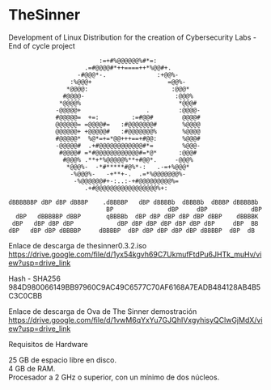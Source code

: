 # TheSinner
Development of Linux Distribution for the creation of Cybersecurity Labs - End of cycle project

                             :=+#%@@@@@@%#*=:            
                         .=#@@@@#*++====++*%@@#+.        
                       -#@@@*-.              :+@@%-      
                     :%@@@+                     =@@%-    
                    *@@@@:                       :@@@*   
                   #@@@@-                         :@@@%  
                  *@@@@%                           *@@@# 
                 -@@@@@+                  .        :@@@@-
                 #@@@@@=  +=:         :=#@@#        @@@@#
                 @@@@@@= =@@@@#=   :#@@@@@@@#       %@@@@
                 @@@@@@+ +@@@@@#   :#@@@@@@@%       %@@@@
                 #@@@@@*  %@*=+=*@@+++==+#@@:       %@@@#
                 -@@@@@#  .+#@@@@@@@@@@@@#*=        %@@@-
                  #@@@@# =*#@@@@@@@@@@@@#=*@*      :@@@# 
                   #@@@% .**+*%@@@@@%**+#@@*.     -@@@%  
                    *@@@%-  -*#*****#@%*-:   .-=+%@@@*   
                     -%@@@%-   -+**+-.  .=*%@@@@@@@%-    
                      -%@@@@@@#+-:..:-+#@@@@@@@@@%=      
                         .+#@@@@@@@@@@@@@@@@@%+:          

    dBBBBBBP dBP dBP dBBBP    .dBBBBP   dBP dBBBBb  dBBBBb  dBBBP dBBBBBb    
                               BP               dBP     dBP            dBP   
      dBP   dBBBBBP dBBP       qBBBBb  dBP dBP dBP dBP dBP dBBP    dBBBBK    
     dBP   dBP dBP dBP            dBP dBP dBP dBP dBP dBP dBP     dBP  BB   
    dBP   dBP dBP dBBBBP     dBBBBP  dBP dBP dBP dBP dBP dBBBBP  dBP  dB    
 


Enlace de descarga de thesinner0.3.2.iso  
https://drive.google.com/file/d/1yx54kgvh69C7UkmufFtdPu6JHTk_muHv/view?usp=drive_link  
  
Hash - SHA256  
984D980066149BB97960C9AC49C6577C70AF6168A7EADB484128AB4B5C3C0CBB  

Enlace de descarga de Ova de The Sinner demostración  
https://drive.google.com/file/d/1vwM6qYxYu7GJQhIVxgyhisyQClwGjMdX/view?usp=drive_link  
  
Requisitos de Hardware  
  
25 GB de espacio libre en disco.  
4 GB de RAM.  
Procesador a 2 GHz o superior, con un mínimo de dos núcleos.  
  
